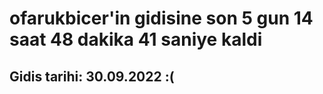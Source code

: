 # ofarukbicer'in gidisine son 5 gun 14 saat 48 dakika 41 saniye kaldi

## Gidis tarihi: 30.09.2022 :(